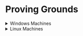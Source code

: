 # Proving Grounds

<details>

<summary>Windows Machines</summary>

* [ ] HelpDesk
* [ ] Squid
* [ ] Slort
* [ ] AuthBy
* [ ] UT99
* [ ] MeatHead
* [ ] Jacko
* [ ] Medjed
* [x] Algeron
* [ ] Hutch
* [ ] Shenzi
* [ ] DVR4
* [x] Internal
* [ ] Craft
* [ ] Vault
* [ ] BillyBoss

</details>

<details>

<summary>Linux Machines</summary>

* [x] ClamAV
* [ ] Tico
* [ ] Fail
* [ ] Nibbles
* [ ] Banzai
* [ ] Hunit
* [ ] Zino
* [ ] Peppo
* [ ] Dibble
* [ ] Hetemit
* [ ] Sybaris
* [ ] ZenPhoto
* [ ] Readys
* [ ] Nukem
* [ ] Walla
* [ ] Pelican
* [ ] Snookums
* [ ] Exfiltrated
* [ ] Twiggy
* [ ] Bratarina
* [ ] BlackGate
* [ ] Sirol

</details>
